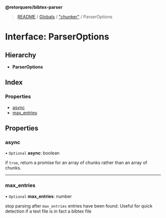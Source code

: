 **@retorquere/bibtex-parser**

> [README](../README.md) / [Globals](../globals.md) / ["chunker"](../modules/_chunker_.md) / ParserOptions

# Interface: ParserOptions

## Hierarchy

* **ParserOptions**

## Index

### Properties

* [async](_chunker_.parseroptions.md#async)
* [max\_entries](_chunker_.parseroptions.md#max_entries)

## Properties

### async

• `Optional` **async**: boolean

if `true`, return a promise for an array of chunks rather than an array of chunks.

___

### max\_entries

• `Optional` **max\_entries**: number

stop parsing after `max_entries` entries have been found. Useful for quick detection if a text file is in fact a bibtex file
